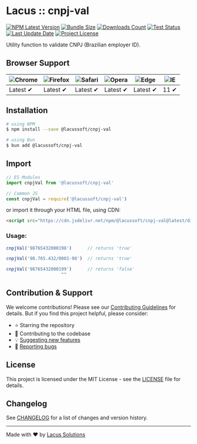 # Lacus :: cnpj-val

[![NPM Latest Version](https://img.shields.io/npm/v/@lacussoft/cnpj-val)](https://npmjs.com/package/@lacussoft/cnpj-val)
[![Bundle Size](https://img.shields.io/bundlephobia/min/@lacussoft/cnpj-val?label=bundle%20size)](https://bundlephobia.com/package/@lacussoft/cnpj-val)
[![Downloads Count](https://img.shields.io/npm/dm/@lacussoft/cnpj-val.svg)](https://npmjs.com/package/@lacussoft/cnpj-val)
[![Test Status](https://img.shields.io/github/actions/workflow/status/LacusSolutions/br-utils-js/ci.yml?label=ci/cd)](https://github.com/LacusSolutions/br-utils-js/actions)
[![Last Update Date](https://img.shields.io/github/last-commit/LacusSolutions/br-utils-js)](https://github.com/LacusSolutions/br-utils-js)
[![Project License](https://img.shields.io/github/license/LacusSolutions/br-utils-js)](https://github.com/LacusSolutions/br-utils-js/blob/main/LICENSE)

Utility function to validate CNPJ (Brazilian employer ID).

## Browser Support

| ![Chrome](https://raw.github.com/alrra/browser-logos/master/src/chrome/chrome_48x48.png) | ![Firefox](https://raw.github.com/alrra/browser-logos/master/src/firefox/firefox_48x48.png) | ![Safari](https://raw.github.com/alrra/browser-logos/master/src/safari/safari_48x48.png) | ![Opera](https://raw.github.com/alrra/browser-logos/master/src/opera/opera_48x48.png) | ![Edge](https://raw.github.com/alrra/browser-logos/master/src/edge/edge_48x48.png) | ![IE](https://raw.github.com/alrra/browser-logos/master/src/archive/internet-explorer_9-11/internet-explorer_9-11_48x48.png) |
|--- | --- | --- | --- | --- | --- |
| Latest ✔ | Latest ✔ | Latest ✔ | Latest ✔ | Latest ✔ | 11 ✔ |

## Installation

```bash
# using NPM
$ npm install --save @lacussoft/cnpj-val

# using Bun
$ bun add @lacussoft/cnpj-val
```

## Import

```js
// ES Modules
import cnpjVal from '@lacussoft/cnpj-val'

// Common JS
const cnpjVal = require('@lacussoft/cnpj-val')
```

or import it through your HTML file, using CDN:

```html
<script src="https://cdn.jsdelivr.net/npm/@lacussoft/cnpj-val@latest/dist/cnpj-val.min.js"></script>
```

### Usage:

```js
cnpjVal('98765432000198')      // returns 'true'

cnpjVal('98.765.432/0001-98')  // returns 'true'

cnpjVal('98765432000199')      // returns 'false'
                     ^^
```

## Contribution & Support

We welcome contributions! Please see our [Contributing Guidelines](./CONTRIBUTING.md) for details. But if you find this project helpful, please consider:

- ⭐ Starring the repository
- 🤝 Contributing to the codebase
- 💡 [Suggesting new features](https://github.com/LacusSolutions/br-utils-js/issues)
- 🐛 [Reporting bugs](https://github.com/LacusSolutions/br-utils-js/issues)

## License

This project is licensed under the MIT License - see the [LICENSE](https://github.com/LacusSolutions/br-utils-js/blob/main/LICENSE) file for details.

## Changelog

See [CHANGELOG](tps://github.com/LacusSolutions/br-utils-js/blob/main/CHANGELOG.md) for a list of changes and version history.

---

Made with ❤️ by [Lacus Solutions](https://github.com/LacusSolutions)
